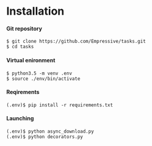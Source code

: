 # Installation
#### Git repository
```
$ git clone https://github.com/Empressive/tasks.git
$ cd tasks
```
#### Virtual enironment
```
$ python3.5 -m venv .env
$ source ./env/bin/activate
```
#### Reqirements
```
(.env)$ pip install -r requirements.txt
```
#### Launching
```
(.env)$ python async_download.py
(.env)$ python decorators.py
```

